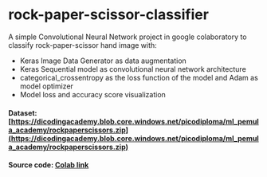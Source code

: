 # rock-paper-scissor-classifier
A simple Convolutional Neural Network project in google colaboratory to classify rock-paper-scissor hand image with:
* Keras Image Data Generator as data augmentation
* Keras Sequential model as convolutional neural network architecture
* categorical_crossentropy as the loss function of the model and Adam as model optimizer
* Model loss and accuracy score visualization

#### Dataset: [https://dicodingacademy.blob.core.windows.net/picodiploma/ml_pemula_academy/rockpaperscissors.zip](https://dicodingacademy.blob.core.windows.net/picodiploma/ml_pemula_academy/rockpaperscissors.zip)
#### Source code: [Colab link](https://colab.research.google.com/drive/1i5jDINkYfpdxy69OChwNPBIH42ZSq9r-?usp=sharing)
